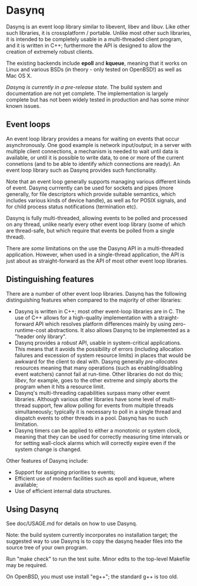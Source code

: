 # Dasynq

Dasynq is an event loop library similar to libevent, libev and libuv. Like other such libraries, it is
crossplatform / portable. Unlike most other such libraries, it is intended to be completely usable in
a multi-threaded client program, and it is written in C++; furthermore the API is designed to allow
the creation of extremely robust clients.

The existing backends include **epoll** and **kqueue**, meaning that it works on Linux and various
BSDs (in theory - only tested on OpenBSD!) as well as Mac OS X.

*Dasynq is currently in a pre-release state*. The build system and documentation are not yet
complete. The implementation is largely complete but has not been widely tested in production
and has some minor known issues.


## Event loops

An event loop library provides a means for waiting on events that occur asynchronously. One good
example is network input/output; in a server with multiple client connections, a mechanism is needed to
wait until data is available, or until it is possible to write data, to one or more of the current
connetions (and to be able to identify _which_ connections are ready). An event loop library such as
Dasynq provides such functionality.

Note that an event loop generally supports managing various different kinds of event. Dasynq currrently
can be used for sockets and pipes (more generally, for file descriptors which provide suitable semantics,
which includes various kinds of device handle), as well as for POSIX signals, and for child process
status notifications (termination etc).

Dasynq is fully multi-threaded, allowing events to be polled and processed on any thread, unlike nearly
every other event loop library (some of which are thread-safe, but which require that events be polled
from a single thread).

There are _some_ limitations on the use the Dasynq API in a multi-threaded application. However,
when used in a single-thread application, the API is just about as straight-forward as the API of most
other event loop libraries.


## Distinguishing features

There are a number of other event loop libraries. Dasynq has the following distinguishing features
when compared to the majority of other libraries:

- Dasynq is written in C++; most other event-loop libraries are in C. The use of C++ allows for a
  high-quality implementation with a straight-forward API which resolves platform differences mainly by
  using zero-runtime-cost abstractions. It also allows Dasynq to be implemented as a "header only library".
- Dasynq provides a *robust* API, usable in system-critical applications. This means that it avoids the
  possibility of errors (including allocation failures and excession of system resource limits)
  in places that would be awkward for the client to deal with. Dasynq generally *pre-allocates* resources
  meaning that many operations (such as enabling/disabling event watchers) cannot fail at run-time. Other
  libraries do not do this; *libev*, for example, goes to the other extreme and simply aborts the program
  when it hits a resource limit.
- Dasynq's multi-threading capabilities surpass many other event libraries. Although various other
  libraries have some level of multi-thread support, few allow polling for events from multiple threads
  simultaneously; typically it is necessary to poll in a single thread and dispatch events to other
  threads in a pool. Dasynq has no such limitation.
- Dasynq timers can be applied to either a monotonic or system clock, meaning that they can be used for
  correctly measuring time intervals or for setting wall-clock alarms which will correctly expire even
  if the system change is changed.

Other features of Dasynq include:

- Support for assigning priorities to events;
- Efficient use of modern facilities such as epoll and kqueue, where available;
- Use of efficient internal data structures.


## Using Dasynq

See doc/USAGE.md for details on how to use Dasynq.

Note: the build system currently incorporates no installation target; the suggested way to use Dasynq is to
copy the dasynq header files into the source tree of your own program.

Run "make check" to run the test suite. Minor edits to the top-level Makefile may be required.

On OpenBSD, you must use install "eg++"; the standard g++ is too old.
